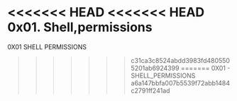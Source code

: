 <<<<<<< HEAD
<<<<<<< HEAD
0x01. Shell,permissions
=======
0X01 SHELL PERMISSIONS
>>>>>>> c31ca3c8524abdd3983fd4805505201ab6924399
=======
0X01 - SHELL_PERMISSIONS
>>>>>>> a6a147bbfa007b5539f72abb1484c2791ff241ad
